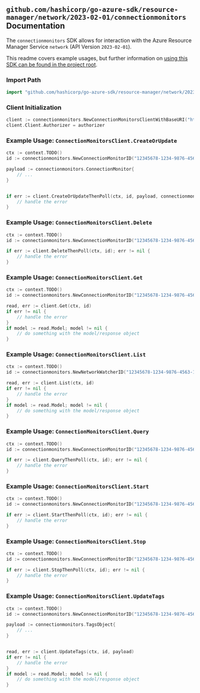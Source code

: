 
## `github.com/hashicorp/go-azure-sdk/resource-manager/network/2023-02-01/connectionmonitors` Documentation

The `connectionmonitors` SDK allows for interaction with the Azure Resource Manager Service `network` (API Version `2023-02-01`).

This readme covers example usages, but further information on [using this SDK can be found in the project root](https://github.com/hashicorp/go-azure-sdk/tree/main/docs).

### Import Path

```go
import "github.com/hashicorp/go-azure-sdk/resource-manager/network/2023-02-01/connectionmonitors"
```


### Client Initialization

```go
client := connectionmonitors.NewConnectionMonitorsClientWithBaseURI("https://management.azure.com")
client.Client.Authorizer = authorizer
```


### Example Usage: `ConnectionMonitorsClient.CreateOrUpdate`

```go
ctx := context.TODO()
id := connectionmonitors.NewConnectionMonitorID("12345678-1234-9876-4563-123456789012", "example-resource-group", "networkWatcherValue", "connectionMonitorValue")

payload := connectionmonitors.ConnectionMonitor{
	// ...
}


if err := client.CreateOrUpdateThenPoll(ctx, id, payload, connectionmonitors.DefaultCreateOrUpdateOperationOptions()); err != nil {
	// handle the error
}
```


### Example Usage: `ConnectionMonitorsClient.Delete`

```go
ctx := context.TODO()
id := connectionmonitors.NewConnectionMonitorID("12345678-1234-9876-4563-123456789012", "example-resource-group", "networkWatcherValue", "connectionMonitorValue")

if err := client.DeleteThenPoll(ctx, id); err != nil {
	// handle the error
}
```


### Example Usage: `ConnectionMonitorsClient.Get`

```go
ctx := context.TODO()
id := connectionmonitors.NewConnectionMonitorID("12345678-1234-9876-4563-123456789012", "example-resource-group", "networkWatcherValue", "connectionMonitorValue")

read, err := client.Get(ctx, id)
if err != nil {
	// handle the error
}
if model := read.Model; model != nil {
	// do something with the model/response object
}
```


### Example Usage: `ConnectionMonitorsClient.List`

```go
ctx := context.TODO()
id := connectionmonitors.NewNetworkWatcherID("12345678-1234-9876-4563-123456789012", "example-resource-group", "networkWatcherValue")

read, err := client.List(ctx, id)
if err != nil {
	// handle the error
}
if model := read.Model; model != nil {
	// do something with the model/response object
}
```


### Example Usage: `ConnectionMonitorsClient.Query`

```go
ctx := context.TODO()
id := connectionmonitors.NewConnectionMonitorID("12345678-1234-9876-4563-123456789012", "example-resource-group", "networkWatcherValue", "connectionMonitorValue")

if err := client.QueryThenPoll(ctx, id); err != nil {
	// handle the error
}
```


### Example Usage: `ConnectionMonitorsClient.Start`

```go
ctx := context.TODO()
id := connectionmonitors.NewConnectionMonitorID("12345678-1234-9876-4563-123456789012", "example-resource-group", "networkWatcherValue", "connectionMonitorValue")

if err := client.StartThenPoll(ctx, id); err != nil {
	// handle the error
}
```


### Example Usage: `ConnectionMonitorsClient.Stop`

```go
ctx := context.TODO()
id := connectionmonitors.NewConnectionMonitorID("12345678-1234-9876-4563-123456789012", "example-resource-group", "networkWatcherValue", "connectionMonitorValue")

if err := client.StopThenPoll(ctx, id); err != nil {
	// handle the error
}
```


### Example Usage: `ConnectionMonitorsClient.UpdateTags`

```go
ctx := context.TODO()
id := connectionmonitors.NewConnectionMonitorID("12345678-1234-9876-4563-123456789012", "example-resource-group", "networkWatcherValue", "connectionMonitorValue")

payload := connectionmonitors.TagsObject{
	// ...
}


read, err := client.UpdateTags(ctx, id, payload)
if err != nil {
	// handle the error
}
if model := read.Model; model != nil {
	// do something with the model/response object
}
```
